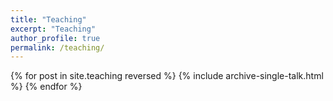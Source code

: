 ```yaml
---
title: "Teaching"
excerpt: "Teaching"
author_profile: true
permalink: /teaching/
---
```


{% for post in site.teaching reversed %}
  {% include archive-single-talk.html %}
{% endfor %}
